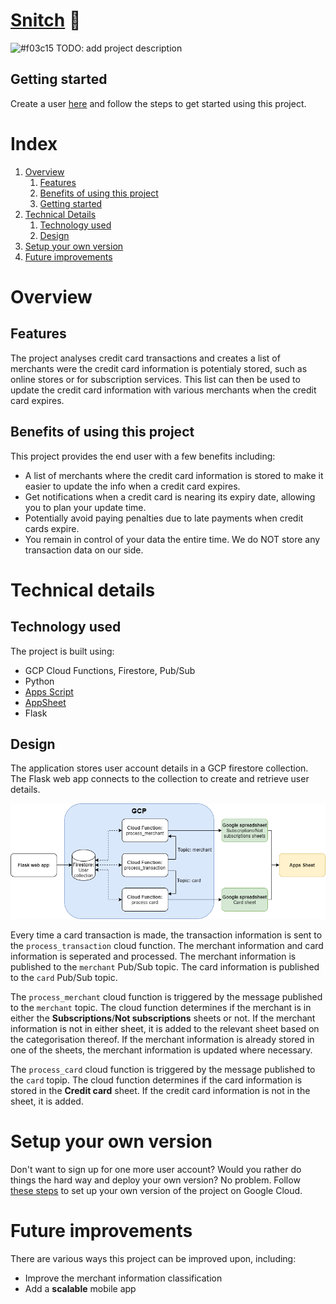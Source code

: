 # [Snitch]((https://hackathon-202106.ue.r.appspot.com/)) :speech_balloon:

![#f03c15](https://via.placeholder.com/15/f03c15/000000?text=+) TODO: add project description



## Getting started
Create a user [here](https://hackathon-202106.ue.r.appspot.com/) and follow the steps to get started using this project. 


# Index
1. [Overview](#overview)
    1. [Features]()
    2. [Benefits of using this project](#benefits-of-using-this-project)
    3. [Getting started](#getting-started)
2. [Technical Details](#technical-details) 
    1. [Technology used](#technology-used)
    2. [Design](#design)
3. [Setup your own version](#setup-your-own-version)
4. [Future improvements](#future-improvements)


# Overview
## Features
The project analyses credit card transactions and creates a list of merchants were the credit card information is potentialy stored, such as online stores or for subscription services. This list can then be used to update the credit card information with various merchants when the credit card expires. 

## Benefits of using this project
This project provides the end user with a few benefits including:
- A list of merchants where the credit card information is stored to make it easier to update the info when a credit card expires.
- Get notifications when a credit card is nearing its expiry date, allowing you to plan your update time.
- Potentially avoid paying penalties due to late payments when credit cards expire.
- You remain in control of your data the entire time. We do NOT store any transaction data on our side.


# Technical details
## Technology used
The project is built using:
- GCP Cloud Functions, Firestore, Pub/Sub
- Python
- [Apps Script](https://developers.google.com/apps-script)
- [AppSheet](https://www.appsheet.com/)
- Flask

## Design
The application stores user account details in a GCP firestore collection. The Flask web app connects to the collection to create and retrieve user details.

![System diagram](docs/snitch.png)

Every time a card transaction is made, the transaction information is sent to the `process_transaction` cloud function. The merchant information and card information is seperated and processed. The merchant information is published to the `merchant` Pub/Sub topic. The card information is published to the `card` Pub/Sub topic.

The `process_merchant` cloud function is triggered by the message published to the `merchant` topic. The cloud function determines if the merchant is in either the **Subscriptions**/**Not subscriptions** sheets or not. If the merchant information is not in either sheet, it is added to the relevant sheet based on the categorisation thereof. If the merchant information is already stored in one of the sheets, the merchant information is updated where necessary.

The `process_card` cloud function is triggered by the message published to the `card` topip. The cloud function determines if the card information is stored in the **Credit card** sheet. If the credit card information is not in the sheet, it is added.


# Setup your own version
Don't want to sign up for one more user account? Would you rather do things the hard way and deploy your own version? No problem. Follow [these steps](docs/SETUP.md) to set up your own version of the project on Google Cloud.


# Future improvements
There are various ways this project can be improved upon, including:
- Improve the merchant information classification
- Add a **scalable** mobile app

